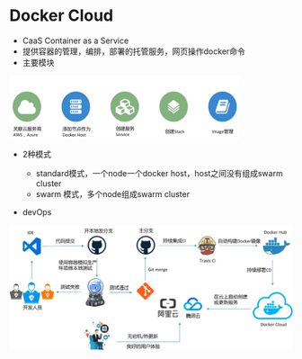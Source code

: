 # Docker Cloud

- CaaS Container as a Service
- 提供容器的管理，编排，部署的托管服务，网页操作docker命令
- 主要模块

<img src="img/42.png" style="zoom:40%;" /> 

- 2种模式
  - standard模式，一个node一个docker host，host之间没有组成swarm cluster
  - swarm 模式，多个node组成swarm cluster

- devOps

<img src="img/43.png" style="zoom: 50%;" /> 